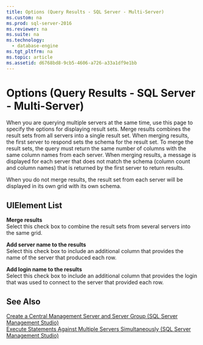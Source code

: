 ```yaml
---
title: Options (Query Results - SQL Server - Multi-Server)
ms.custom: na
ms.prod: sql-server-2016
ms.reviewer: na
ms.suite: na
ms.technology: 
  - database-engine
ms.tgt_pltfrm: na
ms.topic: article
ms.assetid: d6768bd8-9cb5-4606-a726-a33a1df9e1bb
---
```

# Options (Query Results - SQL Server - Multi-Server)
  When you are querying multiple servers at the same time, use this page to specify the options for displaying result sets. Merge results combines the result sets from all servers into a single result set. When merging results, the first server to respond sets the schema for the result set. To merge the result sets, the query must return the same number of columns with the same column names from each server. When merging results, a message is displayed for each server that does not match the schema \(column count and column names\) that is returned by the first server to return results.  
  
 When you do not merge results, the result set from each server will be displayed in its own grid with its own schema.  
  
## UIElement List  
 **Merge results**  
 Select this check box to combine the result sets from several servers into the same grid.  
  
 **Add server name to the results**  
 Select this check box to include an additional column that provides the name of the server that produced each row.  
  
 **Add login name to the results**  
 Select this check box to include an additional column that provides the login that was used to connect to the server that provided each row.  
  
## See Also  
 [Create a Central Management Server and Server Group &#40;SQL Server Management Studio&#41;](../Topic/Create%20a%20Central%20Management%20Server%20and%20Server%20Group%20\(SQL%20Server%20Management%20Studio\).md)   
 [Execute Statements Against Multiple Servers Simultaneously &#40;SQL Server Management Studio&#41;](../Topic/Execute%20Statements%20Against%20Multiple%20Servers%20Simultaneously%20\(SQL%20Server%20Management%20Studio\).md)  
  
  